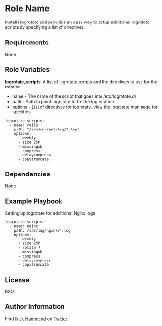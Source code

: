 Role Name
========

Installs logrotate and provides an easy way to setup additional logrotate scripts by specifying a list of directives.

Requirements
------------

None

Role Variables
--------------

**logrotate_scripts**: A list of logrotate scripts and the directives to use for the rotation. 

* name - The name of the script that goes into /etc/logrotate.d/
* path - Path to point logrotate to for the log rotation
* options - List of directives for logrotate, view the logrotate man page for specifics

```
logrotate_scripts:
  - name: rails
    path: "/srv/current/log/*.log"
    options:
      - weekly
      - size 25M
      - missingok
      - compress
      - delaycompress
      - copytruncate
```

Dependencies
------------

None

Example Playbook
-------------------------

Setting up logrotate for additional Nginx logs

```
logrotate_scripts:
  - name: nginx
    path: /var/log/nginx/*.log
    options:
      - weekly
      - size 25M
      - rotate 7
      - missingok
      - compress
      - delaycompress
      - copytruncate
```

License
-------

BSD

Author Information
------------------

Find [Nick Hammond]( http://www.nickhammond.com ) on [Twitter](http://twitter.com/nickhammond).
